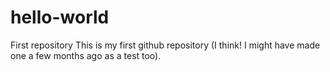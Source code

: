 # hello-world
First repository 
This is my first github repository (I think! I might have made one a few months ago as a test too).
